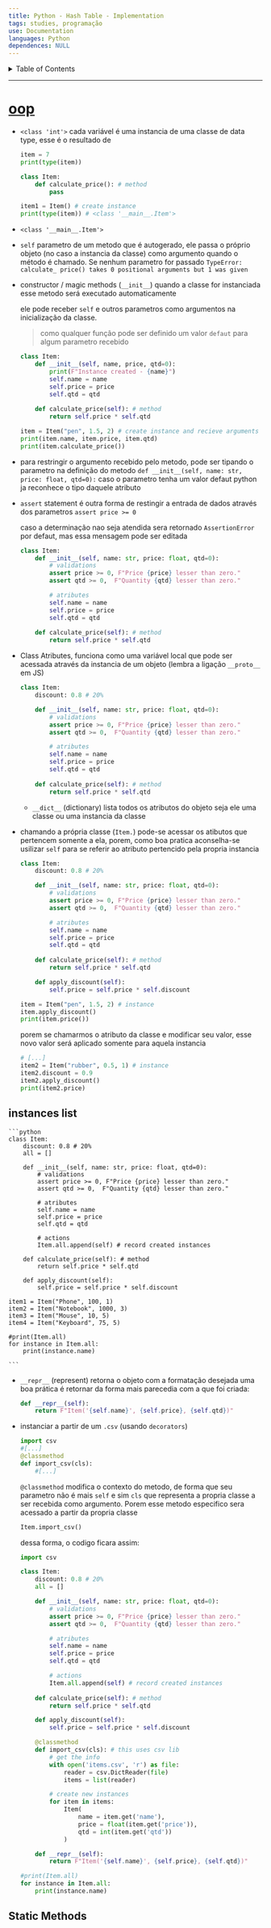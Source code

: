 ```yaml
---
title: Python - Hash Table - Implementation
tags: studies, programação
use: Documentation
languages: Python
dependences: NULL
---
```


<details> <summary>Table of Contents</summary>

- [oop](#oop)
  - [instances list](#instances-list)
  - [Static Methods](#static-methods)

</details>

---

# [oop](https://www.youtube.com/watch?v=Ej_02ICOIgs)

- `<class 'int'>` cada variável é uma instancia de uma classe de data type, esse é o resultado de

    ```python
    item = 7
    print(type(item))
    ```


    ```python
    class Item:
        def calculate_price(): # method
            pass

    item1 = Item() # create instance
    print(type(item)) # <class '__main__.Item'>
    ```

- `<class '__main__.Item'>`
- `self` parametro de um metodo que é autogerado, ele passa o próprio objeto (no caso a instancia da classe) como argumento quando o método é chamado.
    Se nenhum parametro for passado `TypeError: calculate_ price() takes 0 positional arguments but 1 was given`

- constructor / magic methods (`__init__`) quando a classe for instanciada esse metodo será executado automaticamente

    ele pode receber `self` e outros parametros como argumentos na inicialização da classe.
    > como qualquer função pode ser definido um valor `defaut` para algum parametro recebido

    ```python
    class Item:
        def __init__(self, name, price, qtd=0):
            print(F"Instance created - {name}")
            self.name = name
            self.price = price
            self.qtd = qtd
        
        def calculate_price(self): # method
            return self.price * self.qtd

    item = Item("pen", 1.5, 2) # create instance and recieve arguments
    print(item.name, item.price, item.qtd)
    print(item.calculate_price())
    ```

- para restringir o argumento recebido pelo metodo, pode ser tipando o parametro na definição do metodo
    `def __init__(self, name: str, price: float, qtd=0):`
    caso o parametro tenha um valor defaut python ja reconhece o tipo daquele atributo

- `assert` statement
    é outra forma de restingir a entrada de dados através dos parametros `assert price >= 0`

    caso a determinação nao seja atendida sera retornado `AssertionError` por defaut, mas essa mensagem pode ser editada
    
    ```python
    class Item:
        def __init__(self, name: str, price: float, qtd=0):
            # validations
            assert price >= 0, F"Price {price} lesser than zero."
            assert qtd >= 0,  F"Quantity {qtd} lesser than zero."

            # atributes
            self.name = name
            self.price = price
            self.qtd = qtd
        
        def calculate_price(self): # method
            return self.price * self.qtd
    ```

- Class Atributes, funciona como uma variável local que pode ser acessada através da instancia de um objeto (lembra a ligação `__proto__` em JS)
    ```python
    class Item:
        discount: 0.8 # 20%

        def __init__(self, name: str, price: float, qtd=0):
            # validations
            assert price >= 0, F"Price {price} lesser than zero."
            assert qtd >= 0,  F"Quantity {qtd} lesser than zero."

            # atributes
            self.name = name
            self.price = price
            self.qtd = qtd
        
        def calculate_price(self): # method
            return self.price * self.qtd
    ```

    - `__dict__` (dictionary) lista todos os atributos do objeto seja ele uma classe ou uma instancia da classe

- chamando a própria classe (`Item.`) pode-se acessar os atibutos que pertencem somente a ela, porem, como boa pratica aconselha-se usilizar `self` para se referir ao atributo pertencido pela propria instancia

    ```python
    class Item:
        discount: 0.8 # 20%

        def __init__(self, name: str, price: float, qtd=0):
            # validations
            assert price >= 0, F"Price {price} lesser than zero."
            assert qtd >= 0,  F"Quantity {qtd} lesser than zero."

            # atributes
            self.name = name
            self.price = price
            self.qtd = qtd
        
        def calculate_price(self): # method
            return self.price * self.qtd

        def apply_discount(self):
            self.price = self.price * self.discount

    item = Item("pen", 1.5, 2) # instance
    item.apply_discount()
    print(item.price())
    ```

    porem se chamarmos o atributo da classe e modificar seu valor, esse novo valor será aplicado somente para aquela instancia

    ```python
    # [...]
    item2 = Item("rubber", 0.5, 1) # instance
    item2.discount = 0.9
    item2.apply_discount()
    print(item2.price)
    ```

## instances list

    ```python
    class Item:
        discount: 0.8 # 20%
        all = []

        def __init__(self, name: str, price: float, qtd=0):
            # validations
            assert price >= 0, F"Price {price} lesser than zero."
            assert qtd >= 0,  F"Quantity {qtd} lesser than zero."

            # atributes
            self.name = name
            self.price = price
            self.qtd = qtd

            # actions
            Item.all.append(self) # record created instances
        
        def calculate_price(self): # method
            return self.price * self.qtd

        def apply_discount(self):
            self.price = self.price * self.discount

    item1 = Item("Phone", 100, 1)
    item2 = Item("Notebook", 1000, 3)
    item3 = Item("Mouse", 10, 5)
    item4 = Item("Keyboard", 75, 5)

    #print(Item.all)
    for instance in Item.all:
        print(instance.name)
    
    ```

- `__repr__` (represent) retorna o objeto com a formatação desejada
    uma boa prática é retornar da forma mais parecedia com a que foi criada:
    ```python
    def __repr__(self):
        return F"Item('{self.name}', {self.price}, {self.qtd})"
    ```

- instanciar a partir de um `.csv` (usando `decorators`)

    ```python
    import csv
    #[...]
    @classmethod
    def import_csv(cls):
        #[...]
    ```

   `@classmethod` modifica o contexto do metodo, de forma que seu parametro não é mais `self` e sim `cls` que representa a propria classe a ser recebida como argumento.
   Porem esse metodo especifico sera acessado a partir da propria classe

   ```python
   Item.import_csv()
   ```

   dessa forma, o codigo ficara assim:

    ```python
    import csv

    class Item:
        discount: 0.8 # 20%
        all = []

        def __init__(self, name: str, price: float, qtd=0):
            # validations
            assert price >= 0, F"Price {price} lesser than zero."
            assert qtd >= 0,  F"Quantity {qtd} lesser than zero."

            # atributes
            self.name = name
            self.price = price
            self.qtd = qtd

            # actions
            Item.all.append(self) # record created instances
        
        def calculate_price(self): # method
            return self.price * self.qtd

        def apply_discount(self):
            self.price = self.price * self.discount

        @classmethod
        def import_csv(cls): # this uses csv lib
            # get the info
            with open('items.csv', 'r') as file:
                reader = csv.DictReader(file)
                items = list(reader)

            # create new instances
            for item in items:
                Item(
                    name = item.get('name'),
                    price = float(item.get('price')),
                    qtd = int(item.get('qtd'))
                )

        def __repr__(self):
            return F"Item('{self.name}', {self.price}, {self.qtd})"

    #print(Item.all)
    for instance in Item.all:
        print(instance.name)
    
    ```

## Static Methods